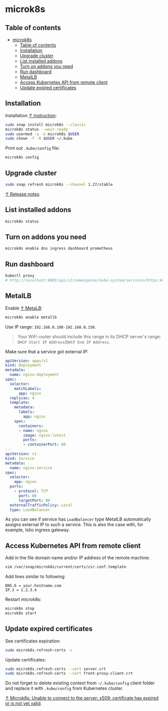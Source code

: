 # microk8s

## Table of contents

- [microk8s](#microk8s)
  - [Table of contents](#table-of-contents)
  - [Installation](#installation)
  - [Upgrade cluster](#upgrade-cluster)
  - [List installed addons](#list-installed-addons)
  - [Turn on addons you need](#turn-on-addons-you-need)
  - [Run dashboard](#run-dashboard)
  - [MetalLB](#metallb)
  - [Access Kubernetes API from remote client](#access-kubernetes-api-from-remote-client)
  - [Update expired certificates](#update-expired-certificates)

## Installation

Installation [↑ instruction](https://ubuntu.com/kubernetes/install):

```bash
sudo snap install microk8s --classic
microk8s status --wait-ready
sudo usermod -a -G microk8s $USER
sudo chown -f -R $USER ~/.kube
```

Print out `.kube/config` file:

```bash
microk8s config
```

## Upgrade cluster

```bash
sudo snap refresh microk8s --channel 1.27/stable
```

[↑ Release notes](https://microk8s.io/docs/release-notes).

## List installed addons

```bash
microk8s status
```

## Turn on addons you need

```bash
microk8s enable dns ingress dashboard prometheus
```

## Run dashboard

```bash
kubectl proxy
# http://localhost:8001/api/v1/namespaces/kube-system/services/https:kubernetes-dashboard:/proxy
```

## MetalLB

Enable [↑ MetaLB](https://metallb.universe.tf):

```bash
microk8s enable metallb
```

Use IP range: `192.168.0.100-192.168.0.150`.

> Your WiFi router should include this range in its DHCP server's range: `DHCP Start IP Address`/`DHCP End IP Address`.

Make sure that a service got external IP:

```yaml
apiVersion: apps/v1
kind: Deployment
metadata:
  name: nginx-deployment
spec:
  selector:
    matchLabels:
      app: nginx
  replicas: 4
  template:
    metadata:
      labels:
        app: nginx
    spec:
      containers:
      - name: nginx
        image: nginx:latest
        ports:
        - containerPort: 80
---
apiVersion: v1
kind: Service
metadata:
  name: nginx-service
spec:
  selector:
    app: nginx
  ports:
    - protocol: TCP
      port: 80
      targetPort: 80
  externalTrafficPolicy: Local
  type: LoadBalancer
```

As you can see if service has `LoadBalancer` type MetalLB automatically assigns external IP to such a service. This is also the case with, for example, Istio ingress gateway.

## Access Kubernetes API from remote client

Add in the file domain name and/or IP address of the remote machine:

```bash
vim /var/snap/microk8s/current/certs/csr.conf.template
```

Add lines similar to following:

```text
DNS.6 = your.hostname.com
IP.3 = 1.2.3.4
```

Restart microk8s:

```bash
microk8s stop
microk8s start
```

## Update expired certificates

See certificates expiration:

```bash
sudo microk8s.refresh-certs -c
```

Update certificates:

```bash
sudo microk8s.refresh-certs --cert server.crt
sudo microk8s.refresh-certs --cert front-proxy-client.crt
```

Do not forget to delete existing context from `~/.kube/config` client folder and replace it with `.kube/config` from Kubernetes cluster.

[↑ Microk8s: Unable to connect to the server: x509: certificate has expired or is not yet valid](https://dev.to/boris/microk8s-unable-to-connect-to-the-server-x509-certificate-has-expired-or-is-not-yet-valid-2b73).
